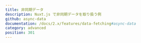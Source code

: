 ```yaml
---
title: 非同期データ
description: Nuxt.js で非同期データを取り扱う例
github: async-data
documentation: /docs/2.x/features/data-fetching#async-data
category: advanced
position: 301
---
```

